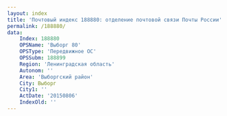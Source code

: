 ```yaml
---
layout: index
title: 'Почтовый индекс 188880: отделение почтовой связи Почты России'
permalink: /188880/
data:
    Index: 188880
    OPSName: 'Выборг 80'
    OPSType: 'Передвижное ОС'
    OPSSubm: 188899
    Region: 'Ленинградская область'
    Autonom: ''
    Area: 'Выборгский район'
    City: Выборг
    City1: ''
    ActDate: '20150806'
    IndexOld: ''
---
```

